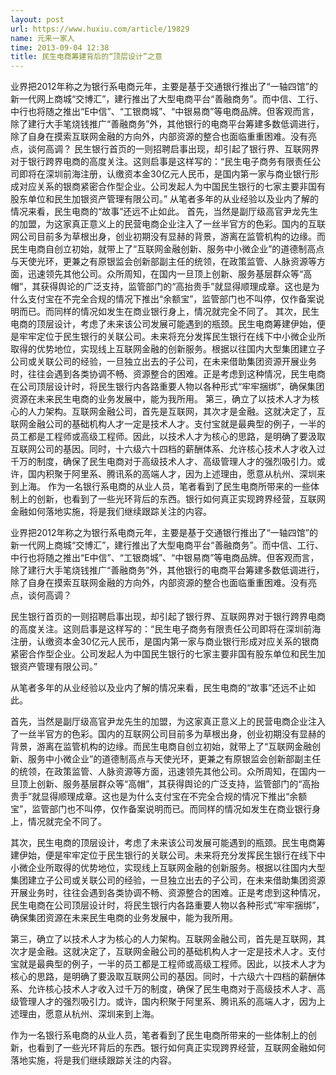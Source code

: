 ```yaml
---
layout: post
url: https://www.huxiu.com/article/19829
name: 元来一家人
time: 2013-09-04 12:38
title: 民生电商筹建背后的“顶层设计”之意
---
```

业界把2012年称之为银行系电商元年，主要是基于交通银行推出了“一轴四馆”的新一代网上商城“交博汇”，建行推出了大型电商平台“善融商务”。而中信、工行、中行也将随之推出“E中信”、“工银商城”、“中银易商”等电商品牌。但客观而言，除了建行大手笔烧钱推广“善融商务”外，其他银行的电商平台筹建多数低调进行，除了自身在摸索互联网金融的方向外，内部资源的整合也面临重重困难。没有亮点，谈何高调？ 民生银行首页的一则招聘启事出现，却引起了银行界、互联网界对于银行跨界电商的高度关注。这则启事是这样写的：“民生电子商务有限责任公司即将在深圳前海注册，认缴资本金30亿元人民币，是国内第一家与商业银行形成对应关系的银商紧密合作型企业。公司发起人为中国民生银行的七家主要非国有股东单位和民生加银资产管理有限公司。” 从笔者多年的从业经验以及业内了解的情况来看，民生电商的“故事”还远不止如此。 首先，当然是副厅级高官尹龙先生的加盟，为这家真正意义上的民营电商企业注入了一丝半官方的色彩。国内的互联网公司目前多为草根出身，创业初期没有显赫的背景，游离在监管机构的边缘。而民生电商自创立初始，就带上了“互联网金融创新、服务中小微企业”的道德制高点与天使光环，更兼之有原银监会创新部副主任的统领，在政策监管、人脉资源等方面，迅速领先其他公司。众所周知，在国内一旦顶上创新、服务基层群众等“高帽”，其获得舆论的广泛支持，监管部门的“高抬贵手”就显得顺理成章。这也是为什么支付宝在不完全合规的情况下推出“余额宝”，监管部门也不叫停，仅作备案说明而已。而同样的情况如发生在商业银行身上，情况就完全不同了。 其次，民生电商的顶层设计，考虑了未来该公司发展可能遇到的瓶颈。民生电商筹建伊始，便是牢牢定位于民生银行的关联公司。未来将充分发挥民生银行在线下中小微企业所取得的优势地位，实现线上互联网金融的创新服务。根据以往国内大型集团建立子公司或关联公司的经验，一旦独立出去的子公司，在未来借助集团资源开展业务时，往往会遇到各类协调不畅、资源整合的困难。正是考虑到这种情况，民生电商在公司顶层设计时，将民生银行内各路重要人物以各种形式“牢牢捆绑”，确保集团资源在未来民生电商的业务发展中，能为我所用。 第三，确立了以技术人才为核心的人力架构。互联网金融公司，首先是互联网，其次才是金融。这就决定了，互联网金融公司的基础机构人才一定是技术人才。支付宝就是最典型的例子，一半的员工都是工程师或高级工程师。因此，以技术人才为核心的思路，是明确了要汲取互联网公司的基因。同时，十六级六十四档的薪酬体系、允许核心技术人才收入过千万的制度，确保了民生电商对于高级技术人才、高级管理人才的强烈吸引力。或许，国内积聚于阿里系、腾讯系的高端人才，因为上述理由，愿意从杭州、深圳来到上海。 作为一名银行系电商的从业人员，笔者看到了民生电商所带来的一些体制上的创新，也看到了一些光环背后的东西。银行如何真正实现跨界经营，互联网金融如何落地实施，将是我们继续跟踪关注的内容。

业界把2012年称之为银行系电商元年，主要是基于交通银行推出了“一轴四馆”的新一代网上商城“交博汇”，建行推出了大型电商平台“善融商务”。而中信、工行、中行也将随之推出“E中信”、“工银商城”、“中银易商”等电商品牌。但客观而言，除了建行大手笔烧钱推广“善融商务”外，其他银行的电商平台筹建多数低调进行，除了自身在摸索互联网金融的方向外，内部资源的整合也面临重重困难。没有亮点，谈何高调？

民生银行首页的一则招聘启事出现，却引起了银行界、互联网界对于银行跨界电商的高度关注。这则启事是这样写的：“民生电子商务有限责任公司即将在深圳前海注册，认缴资本金30亿元人民币，是国内第一家与商业银行形成对应关系的银商紧密合作型企业。公司发起人为中国民生银行的七家主要非国有股东单位和民生加银资产管理有限公司。”

从笔者多年的从业经验以及业内了解的情况来看，民生电商的“故事”还远不止如此。

首先，当然是副厅级高官尹龙先生的加盟，为这家真正意义上的民营电商企业注入了一丝半官方的色彩。国内的互联网公司目前多为草根出身，创业初期没有显赫的背景，游离在监管机构的边缘。而民生电商自创立初始，就带上了“互联网金融创新、服务中小微企业”的道德制高点与天使光环，更兼之有原银监会创新部副主任的统领，在政策监管、人脉资源等方面，迅速领先其他公司。众所周知，在国内一旦顶上创新、服务基层群众等“高帽”，其获得舆论的广泛支持，监管部门的“高抬贵手”就显得顺理成章。这也是为什么支付宝在不完全合规的情况下推出“余额宝”，监管部门也不叫停，仅作备案说明而已。而同样的情况如发生在商业银行身上，情况就完全不同了。

其次，民生电商的顶层设计，考虑了未来该公司发展可能遇到的瓶颈。民生电商筹建伊始，便是牢牢定位于民生银行的关联公司。未来将充分发挥民生银行在线下中小微企业所取得的优势地位，实现线上互联网金融的创新服务。根据以往国内大型集团建立子公司或关联公司的经验，一旦独立出去的子公司，在未来借助集团资源开展业务时，往往会遇到各类协调不畅、资源整合的困难。正是考虑到这种情况，民生电商在公司顶层设计时，将民生银行内各路重要人物以各种形式“牢牢捆绑”，确保集团资源在未来民生电商的业务发展中，能为我所用。

第三，确立了以技术人才为核心的人力架构。互联网金融公司，首先是互联网，其次才是金融。这就决定了，互联网金融公司的基础机构人才一定是技术人才。支付宝就是最典型的例子，一半的员工都是工程师或高级工程师。因此，以技术人才为核心的思路，是明确了要汲取互联网公司的基因。同时，十六级六十四档的薪酬体系、允许核心技术人才收入过千万的制度，确保了民生电商对于高级技术人才、高级管理人才的强烈吸引力。或许，国内积聚于阿里系、腾讯系的高端人才，因为上述理由，愿意从杭州、深圳来到上海。

作为一名银行系电商的从业人员，笔者看到了民生电商所带来的一些体制上的创新，也看到了一些光环背后的东西。银行如何真正实现跨界经营，互联网金融如何落地实施，将是我们继续跟踪关注的内容。

